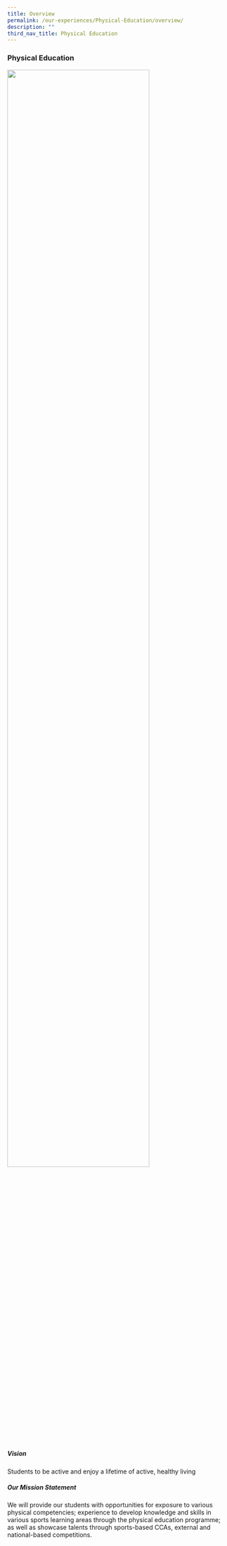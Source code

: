```yaml
---
title: Overview
permalink: /our-experiences/Physical-Education/overview/
description: ""
third_nav_title: Physical Education
---
```

### Physical Education

<img src="/images/pe1.png" 
     style="width:80%">
		 
##### Vision

Students to be active and enjoy a lifetime of active, healthy living

##### Our Mission Statement

We will provide our students with opportunities for exposure to various physical competencies; experience to develop knowledge and skills in various sports learning areas through the physical education programme; as well as showcase talents through sports-based CCAs, external and national-based competitions.